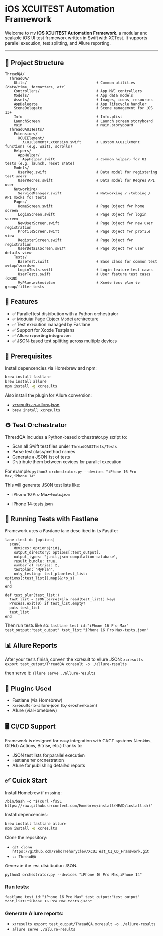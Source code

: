 # iOS XCUITEST Automation Framework

Welcome to my **iOS XCUITEST Automation Framework**, a modular and scalable iOS UI test framework written in Swift with XCTest. It supports parallel execution, test splitting, and Allure reporting.

---

## 📁 Project Structure

```plaintext
ThreadQA/
  ThreadQA/
    Utils/                                # Common utilities (date/time, formatters, etc)
    Controllers/                          # App MVC controllers
    Models/                               # App data models
    Assets/                               # Images, icons, resources
    AppDelegate                           # App lifecycle handler
    SceneDelegate                         # Scene management for iOS 13+
    Info                                  # Info.plist
    LaunchScreen                          # Launch screen storyboard
    Main                                  # Main.storyboard
  ThreadQAUITests/
    Extensions/
      XCUIElement/
        XCUIElement+Extension.swift       # Custom XCUIElement functions (e.g. waits, scrolls)
    Helpers/
      AppHelper/
        AppHelper.swift                   # Common helpers for UI tests (e.g. launch, reset state)
    Models/
      UserReg.swift                       # Data model for registering test users
      UserReqres.swift                    # Data model for Reqres API user
    Networking/
      ServiceManager.swift                # Networking / stubbing / API mocks for tests
    Pages/
      HomeScreen.swift                    # Page Object for home screen
      LoginScreen.swift                   # Page Object for login screen
      NewUserScreen.swift                 # Page Object for new user registration
      ProfileScreen.swift                 # Page Object for profile view
      RegisterScreen.swift                # Page Object for registration
      UserDetailScreen.swift              # Page Object for user details view
    Tests/
      BaseTest.swift                      # Base class for common test setup/teardown
      LoginTests.swift                    # Login feature test cases
      UserTests.swift                     # User feature test cases (CRUD)
      MyPlan.xctestplan                   # Xcode test plan to group/filter tests
```

## 🚀 Features
- ✅ Parallel test distribution with a Python orchestrator
- ✅ Modular Page Object Model architecture
- ✅ Test execution managed by Fastlane
- ✅ Support for Xcode Testplans
- ✅ Allure reporting integration
- ✅ JSON-based test splitting across multiple devices

## 🔧 Prerequisites
Install dependencies via Homebrew and npm:
```bash
brew install fastlane
brew install allure
npm install -g xcresults
```

Also install the plugin for Allure conversion:

- [xcresults-to-allure-json](https://github.com/eroshenkoam/xcresults) 
- `brew install xcresults`

## ⚙️ Test Orchestrator
ThreadQA includes a Python-based orchestrator.py script to:

- Scan all Swift test files under `ThreadQAUITests/Tests`
- Parse test class/method names
- Generate a JSON list of tests
- Distribute them between devices for parallel execution

For example:
`python3 orchestrator.py --devices "iPhone 16 Pro Max,iPhone 14"`

This will generate JSON test lists like:

- iPhone 16 Pro Max-tests.json

- iPhone 14-tests.json

## 🏃 Running Tests with Fastlane
Framework uses a Fastlane lane described in its Fastfile:

```
lane :test do |options|
  scan(
    devices: options[:id],
    output_directory: options[:test_output],
    output_types: "junit,json-compilation-database",
    result_bundle: true,
    number_of_retries: 2,
    testplan: "MyPlan",
    only_testing: test_plan(test_list: options[:test_list]).map(&:to_s)
  )
end

def test_plan(test_list:)
  test_list = JSON.parse(File.read(test_list)).keys
  Process.exit(0) if test_list.empty?
  puts test_list
  test_list
end
```
Then run tests like so:
`fastlane test id:"iPhone 16 Pro Max" test_output:"test_output" test_list:"iPhone 16 Pro Max-tests.json"`

## 📊 Allure Reports
After your tests finish, convert the xcresult to Allure JSON:
`xcresults export test_output/ThreadQA.xcresult -o ./allure-results`

then serve it:
`allure serve ./allure-results`

## 🧩 Plugins Used
- Fastlane (via Homebrew)
- xcresults-to-allure-json (by eroshenkoam)
- Allure (via Homebrew)

## 🖥️ CI/CD Support
Framework is designed for easy integration with CI/CD systems (Jenkins, GitHub Actions, Bitrise, etc.) thanks to:

- JSON test lists for parallel execution
- Fastlane for orchestration
- Allure for publishing detailed reports

## ✅ Quick Start
Install Homebrew if missing:

`/bin/bash -c "$(curl -fsSL https://raw.githubusercontent.com/Homebrew/install/HEAD/install.sh)"`

Install dependencies:
```bash
brew install fastlane allure
npm install -g xcresults
```

Clone the repository:

- `git clone https://github.com/YehorYehorychev/XCUITest_CI_CD_Framework.git`
- `cd ThreadQA`

Generate the test distribution JSON:

`python3 orchestrator.py --devices "iPhone 16 Pro Max,iPhone 14"`

### Run tests:

`fastlane test id:"iPhone 16 Pro Max" test_output:"test_output" test_list:"iPhone 16 Pro Max-tests.json"`

### Generate Allure reports:

- `xcresults export test_output/ThreadQA.xcresult -o ./allure-results`
- `allure serve ./allure-results`

